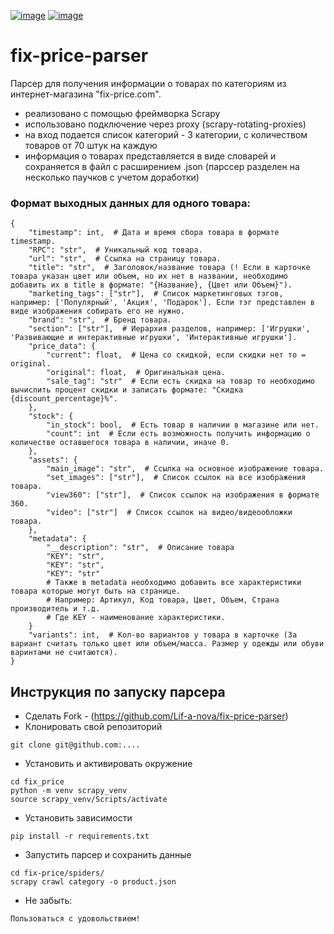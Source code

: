 [![image](https://www.vectorlogo.zone/logos/python/python-ar21.svg)](https://www.python.org/doc/) [![image](https://fixthephoto.baixarturbo.net/blog/images/uikit_slider_set/screpy-logo_1613054258.png)](https://scrapy.org/)


# fix-price-parser
Парсер для получения информации о товарах по категориям из интернет-магазина "fix-price.com".
- реализовано с помощью фреймворка Scrapy
- использовано подключение через proxy (scrapy-rotating-proxies)
- на вход подается список категорий - 3 категории, с количеством товаров от 70 штук на каждую
- информация о товарах представляется в виде словарей и сохраняется в файл с расширением .json
(парссер разделен на несколько паучков с учетом доработки)

### Формат выходных данных для одного товара:
```
{
    "timestamp": int,  # Дата и время сбора товара в формате timestamp.
    "RPC": "str",  # Уникальный код товара.
    "url": "str",  # Ссылка на страницу товара.
    "title": "str",  # Заголовок/название товара (! Если в карточке товара указан цвет или объем, но их нет в названии, необходимо добавить их в title в формате: "{Название}, {Цвет или Объем}").
    "marketing_tags": ["str"],  # Список маркетинговых тэгов, например: ['Популярный', 'Акция', 'Подарок']. Если тэг представлен в виде изображения собирать его не нужно.
    "brand": "str",  # Бренд товара.
    "section": ["str"],  # Иерархия разделов, например: ['Игрушки', 'Развивающие и интерактивные игрушки', 'Интерактивные игрушки'].
    "price_data": {
        "current": float,  # Цена со скидкой, если скидки нет то = original.
        "original": float,  # Оригинальная цена.
        "sale_tag": "str"  # Если есть скидка на товар то необходимо вычислить процент скидки и записать формате: "Скидка {discount_percentage}%".
    },
    "stock": {
        "in_stock": bool,  # Есть товар в наличии в магазине или нет.
        "count": int  # Если есть возможность получить информацию о количестве оставшегося товара в наличии, иначе 0.
    },
    "assets": {
        "main_image": "str",  # Ссылка на основное изображение товара.
        "set_images": ["str"],  # Список ссылок на все изображения товара.
        "view360": ["str"],  # Список ссылок на изображения в формате 360.
        "video": ["str"]  # Список ссылок на видео/видеообложки товара.
    },
    "metadata": {
        "__description": "str",  # Описание товара
        "KEY": "str",
        "KEY": "str",
        "KEY": "str"
        # Также в metadata необходимо добавить все характеристики товара которые могут быть на странице.
        # Например: Артикул, Код товара, Цвет, Объем, Страна производитель и т.д.
        # Где KEY - наименование характеристики.
    }
    "variants": int,  # Кол-во вариантов у товара в карточке (За вариант считать только цвет или объем/масса. Размер у одежды или обуви варинтами не считаются).
}
```

## Инструкция по запуску парсера
* Сделать Fork - (https://github.com/Lif-a-nova/fix-price-parser)
* Клонировать свой репозиторий
```
git clone git@github.com:....
```
* Установить и активировать окружение
```
cd fix_price
python -m venv scrapy_venv
source scrapy_venv/Scripts/activate
```
* Установить зависимости
```
pip install -r requirements.txt
```
* Запустить парсер и сохранить данные
```
cd fix-price/spiders/
scrapy crawl category -o product.json
```
* Не забыть:
```
Пользоваться с удовольствием!
```
